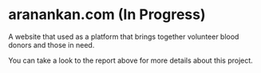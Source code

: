 # aranankan.com (In Progress)

A website that used as a platform that brings together volunteer blood donors and those in need. 

You can take a look to the report above for more details about this project.
